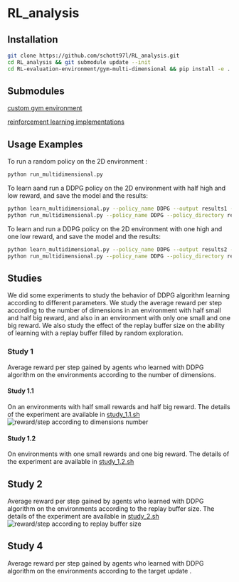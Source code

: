 # RL_analysis

## Installation

```sh
git clone https://github.com/schott97l/RL_analysis.git
cd RL_analysis && git submodule update --init
cd RL-evaluation-environment/gym-multi-dimensional && pip install -e .
```

## Submodules

[custom gym environment](https://github.com/hroussille/RL-evaluation-environment)

[reinforcement learning implementations](https://github.com/schott97l/RL_implementations)

## Usage Examples
To run a random policy on the 2D environment :
```sh
python run_multidimensional.py
```

To learn aand run a DDPG policy on the 2D environment with half high and low reward, and save the model and the results:
```sh
python learn_multidimensional.py --policy_name DDPG --output results1 --save --high_reward_count half --low_reward_count half
python run_multidimensional.py --policy_name DDPG --policy_directory results1/models --high_reward_count half --low_reward_count half
```

To learn and run a DDPG policy on the 2D environment with one high and one low reward, and save the model and the results:
```sh
python learn_multidimensional.py --policy_name DDPG --output results2 --save --high_reward_count one --low_reward_count one
python run_multidimensional.py --policy_name DDPG --policy_directory results2/models --high_reward_count one --low_reward_count one
```

## Studies
We did some experiments to study the behavior of DDPG algorithm learning according to different parameters.
We study the average reward per step according to the number of dimensions in an environment with half small and half big reward, and also in an environment with only one small and one big reward. We also study the effect of the replay buffer size on the ability of learning with a replay buffer filled by random exploration.

### Study 1
Average reward per step gained by agents who learned with DDPG algorithm on the environments according to the number of dimensions.

#### Study 1.1
On an environments with half small rewards and half big reward.
The details of the experiment are available in [study_1.1.sh](https://github.com/schott97l/RL_analysis/blob/master/Studies/Study_1.1/study_1.1.sh)
![reward/step according to dimensions number](https://lh3.googleusercontent.com/IuhnrDTJpFqRgSwEEpvqcJ0OjNAOmRKf74HAU6bgqRTNsQlyExtfpBOWxsfhgewEtW4KgM5ZXGorPA)

#### Study 1.2
On environments with one small rewards and one big reward.
The details of the experiment are available in [study_1.2.sh](https://github.com/schott97l/RL_analysis/blob/master/Studies/Study_1.2/study_1.2.sh)

## Study 2
Average reward per step gained by agents who learned with DDPG algorithm on the environments according to the replay buffer size.
The details of the experiment are available in [study_2.sh](https://github.com/schott97l/RL_analysis/blob/master/Studies/Study_2/study_2.sh)
![reward/step according to replay buffer size](https://lh3.googleusercontent.com/sm4Ng-SHe_RiyQZvN8TlS5EkxiwvlY2OqxLTQykvQ79OFHdaE3zyLw6sKTgSRJhIuvIoCm5klCQgPw )

## Study 4
Average reward per step gained by agents who learned with DDPG algorithm on the environments according to the target update .
<!--stackedit_data:
eyJoaXN0b3J5IjpbMTEzMjI5ODA2OCwtMTQzNzIwMDM0MF19
-->